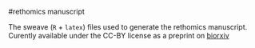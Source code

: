 #rethomics manuscript

The sweave (`R` + `latex`) files used to generate the rethomics manuscript.
Curently available under the CC-BY license as a preprint on [biorxiv](https://www.biorxiv.org/content/early/2018/04/21/305664)
